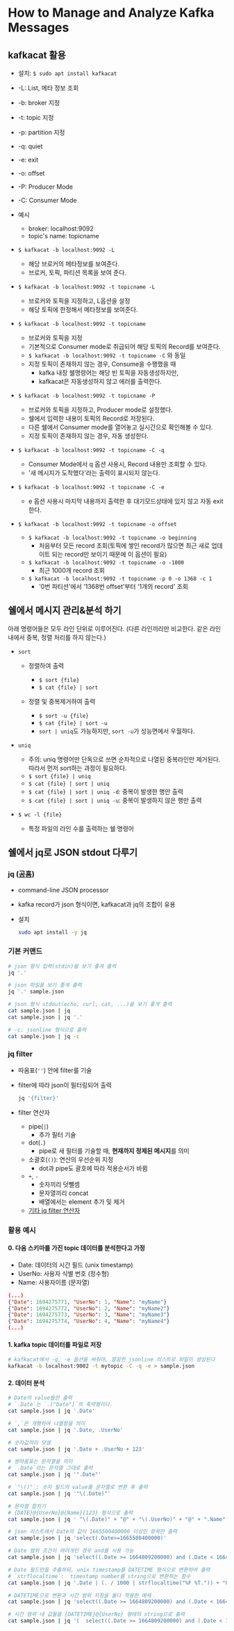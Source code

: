 # How to Manage and Analyze Kafka Messages

## kafkacat 활용

- 설치: `$ sudo apt install kafkacat`
- -L: List, 메타 정보 조회
- -b: broker 지정
- -t: topic 지정
- -p: partition 지정
- -q: quiet
- -e: exit
- -o: offset
- -P: Producer Mode
- -C: Consumer Mode

- 예시
  - broker: localhost:9092
  - topic's name: topicname
- `$ kafkacat -b localhost:9092 -L`
  - 해당 브로커의 메타정보를 보여준다.
  - 브로커, 토픽, 파티션 목록을 보여 준다.
- `$ kafkacat -b localhost:9092 -t topicname -L`
  - 브로커와 토픽을 지정하고, L옵션을 설정
  - 해당 토픽에 한정해서 메타정보를 보여준다.
- `$ kafkacat -b localhost:9092 -t topicname`
  - 브로커와 토픽을 지정
  - 기본적으로 Consumer mode로 취급되어 해당 토픽의 Record를 보여준다.
  - `$ kafkacat -b localhost:9092 -t topicname -C` 와 동일
  - 지정 토픽이 존재하지 않는 경우, Consume을 수행했을 때
    - kafka 내장 쉘명령어는 해당 빈 토픽을 자동생성하지만,
    - kafkacat은 자동생성하지 않고 에러를 출력한다.
- `$ kafkacat -b localhost:9092 -t topicname -P`
  - 브로커와 토픽을 지정하고, Producer mode로 설정했다.
  - 쉘에서 입력한 내용이 토픽의 Record로 저장된다.
  - 다른 쉘에서 Consumer mode를 열어놓고 실시간으로 확인해볼 수 있다.
  - 지정 토픽이 존재하지 않는 경우, 자동 생성한다.
- `$ kafkacat -b localhost:9092 -t topicname -C -q`
  - Consumer Mode에서 q 옵션 사용시, Record 내용만 조회할 수 있다.
  - '새 메시지가 도착했다'라는 출력이 표시되지 않는다.
- `$ kafkacat -b localhost:9092 -t topicname -C -e`
  - e 옵션 사용시 마지막 내용까지 출력한 후 대기모드상태에 있지 않고 자동 exit한다.
- `$ kafkacat -b localhost:9092 -t topicname -o offset`
  - `$ kafkacat -b localhost:9092 -t topicname -o beginning`
    - 처음부터 모든 record 조회(토픽에 쌓인 record가 많으면 최근 새로 업데이트 되는 record만 보이기 때문에 이 옵션이 필요)
  - `$ kafkacat -b localhost:9092 -t topicname -o -1000`
    - 최근 1000개 record 조회
  - `$ kafkacat -b localhost:9092 -t topicname -p 0 -o 1368 -c 1`
    - '0번 파티션'에서 '1368번 offset'부터 '1개의 record' 조회

## 쉘에서 메시지 관리&분석 하기

아래 명령어들은 모두 라인 단위로 이루어진다. (다른 라인끼리만 비교한다. 같은 라인 내에서 중복, 정렬 처리를 하지 않는다.)

- `sort`
  - 정렬하여 출력
    - `$ sort {file}`
    - `$ cat {file} | sort`

  - 정렬 및 중복제거하여 출력
    - `$ sort -u {file}`
    - `$ cat {file} | sort -u`
    - `sort | uniq`도 가능하지만, `sort -u`가 성능면에서 우월하다.

- `uniq`
  - 주의: uniq 명령어만 단독으로 쓰면 순차적으로 나열된 중복라인만 제거된다. 따라서 먼저 sort하는 과정이 필요하다.
  - `$ sort {file} | uniq`
  - `$ cat {file} | sort | uniq`
  - `$ cat {file} | sort | uniq -d`: 중복이 발생한 행만 출력
  - `$ cat {file} | sort | uniq -u`: 중복이 발생하지 않은 행만 출력

- `$ wc -l {file}`
  - 특정 파일의 라인 수를 출력하는 쉘 명령어

## 쉘에서 jq로 JSON stdout 다루기

### jq ([공홈](https://stedolan.github.io/jq/))

- command-line JSON processor
- kafka record가 json 형식이면, kafkacat과 jq의 조합이 유용
- 설치

  ```sh
  sudo apt install -y jq
  ```

### 기본 커맨드

```sh
# json 형식 입력(stdin)을 보기 좋게 출력
jq '.'

# json 파일을 보기 좋게 출력
jq '.' sample.json

# json 형식 stdout(echo, curl, cat, ...)을 보기 좋게 출력
cat sample.json | jq
cat sample.json | jq '.'

# -c: jsonline 형식으로 출력
cat sample.json | jq -c
```

### jq filter

- 따옴표(`''`) 안에 filter를 기술
- filter에 따라 json이 필터링되어 출력

  ```sh
  jq '{filter}'
  ```

- filter 연산자
  - pipe(`|`)
    - 추가 필터 기술
  - dot(`.`)
    - pipe로 새 필터를 기술할 때, **현재까지 정제된 메시지**를 의미
  - 소괄호(`()`): 연산의 우선순위 지정
    - dot과 pipe도 괄호에 따라 적용순서가 바뀜
  - `+`, `-`
    - 숫자끼리 덧뺄셈
    - 문자열끼리 concat
    - 배열에서는 element 추가 및 제거
  - [기타 jq filter 연산자](https://hbase.tistory.com/m/167)

### 활용 예시

#### 0. 다음 스키마를 가진 topic 데이터를 분석한다고 가정

- Date: 데이터의 시간 필드 (unix timestamp)
- UserNo: 사용자 식별 번호 (정수형)
- Name: 사용자이름 (문자열)

```json
(...)
{"Date": 1694275771, "UserNo": 1, "Name": "myName"}
{"Date": 1694275772, "UserNo": 2, "Name": "myName2"}
{"Date": 1694275773, "UserNo": 3, "Name": "myName3"}
{"Date": 1694275774, "UserNo": 4, "Name": "myName4"}
(...)
```

#### 1. kafka topic 데이터를 파일로 저장

```sh
# kafkacat에서 -q, -e 옵션을 써줘야, 깔끔한 jsonline 리스트로 파일이 생성된다
kafkacat -b localhost:9002 -t mytopic -C -q -e > sample.json
```

#### 2. 데이터 분석

```sh
# Date의 value들만 출력
# `.Date`는 `.["Date"]`의 축약형이다.
cat sample.json | jq '.Date'

# `,`은 개행하여 나열함을 의미
cat sample.json | jq '.Date, .UserNo'

# 숫자값끼리 덧셈
cat sample.json | jq '.Date + .UserNo + 123'

# 쌍따옴표는 문자열을 의미
# `.Date`라는 문자열 그대로 출력
cat sample.json | jq '".Date"'

# `"\()"`: 숫자 필드의 value를 문자열로 변환 후 출력
cat sample.json | jq '"\(.Date)"'
```

```sh
# 문자열 합치기
# {DATE}@{UserNo}@{Name}{123} 형식으로 출력
cat sample.json | jq ' "\(.Date)" + "@" + "\(.UserNo)" + "@" + ".Name" + "123" '

# json 리스트에서 Date의 값이 1665500400000 이상인 항목만 출력
cat sample.json | jq 'select(.Date>=1665500400000)'

# Date 범위 조건이 여러개인 경우 and를 사용 가능
cat sample.json | jq 'select((.Date >= 1664809200000) and (.Date < 1664895600000))'

# Date 필드만을 추출하되, unix timestamp를 DATETIME 형식으로 변환하여 출력
# `strflocaltime`:  timestamp number를 string으로 변환하는 함수
cat sample.json | jq '.Date | (. / 1000 | strflocaltime("%F %T.")) + "00\(.%1000)"[-3:]'

# DATETIME으로 변환과 시간 범위 지정을 둘다 적용한 예제
cat sample.json | jq 'select((.Date >= 1664809200000) and (.Date < 1664895600000)) | .Date | (. / 1000 | strflocaltime("%F %T.")) + "00\(.%1000)"[-3:]'

# 시간 범위 내 값들을 {DATETIME}@{UserNo} 형태의 string으로 출력
cat sample.json | jq '(  select((.Date >= 1664809200000) and (.Date < 1664895600000)) | .Date | (. / 1000 | strflocaltime("%F %T.")) + "00\(.%1000)"[-3:]  ) + "@" +"\(.UserNo)"'
```
